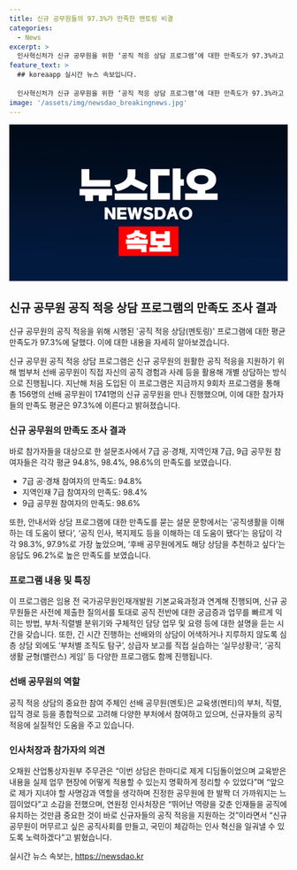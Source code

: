 ```yaml
---
title: 신규 공무원들의 97.3%가 만족한 멘토링 비결
categories:
  - News
excerpt: >
  인사혁신처가 신규 공무원을 위한 ‘공직 적응 상담 프로그램’에 대한 만족도가 97.3%라고 발표했다. 이 프로그램은 지난해 처음 도입되어 9회차에 걸쳐 156명의 선배 공무원과 1741명의 신규 공무원이 참여했으며 긍정적인 효과를 나타내고 있다. 참가자들의 만족도는 94.8%에서 98.6%에 이르고, 공직 적응 상담이 신규 공무원의 고충 해소에 도움이 되는 것으로 분석됐다. 프로그램은 신규 공무원의 공직 적응을 지원하는데 중점을 두고 있으며, 다양한 프로그램과 멘토링을 통해 선배 공무원이 신규 공무원을 돕고 있다.
feature_text: >
  ## koreaapp 실시간 뉴스 속보입니다.

  인사혁신처가 신규 공무원을 위한 ‘공직 적응 상담 프로그램’에 대한 만족도가 97.3%라고 발표했다. 이 프로그램은 지난해 처음 도입되어 9회차에 걸쳐 156명의 선배 공무원과 1741명의 신규 공무원이 참여했으며 긍정적인 효과를 나타내고 있다. 참가자들의 만족도는 94.8%에서 98.6%에 이르고, 공직 적응 상담이 신규 공무원의 고충 해소에 도움이 되는 것으로 분석됐다. 프로그램은 신규 공무원의 공직 적응을 지원하는데 중점을 두고 있으며, 다양한 프로그램과 멘토링을 통해 선배 공무원이 신규 공무원을 돕고 있다.
image: '/assets/img/newsdao_breakingnews.jpg'
---
```


<p><img src="/assets/img/newsdao_breakingnews.jpg" alt="koreaapp 속보" /></p>

<h2 data-ke-size="size26">신규 공무원 공직 적응 상담 프로그램의 만족도 조사 결과</h2>

<p>신규 공무원의 공직 적응을 위해 시행된 '공직 적응 상담(멘토링)' 프로그램에 대한 평균 만족도가 97.3%에 달했다. 이에 대한 내용을 자세히 알아보겠습니다.</p>

<p data-ke-size="size16">신규 공무원 공직 적응 상담 프로그램은 신규 공무원의 원활한 공직 적응을 지원하기 위해 범부처 선배 공무원이 직접 자신의 공직 경험과 사례 등을 활용해 개별 상담하는 방식으로 진행됩니다. 지난해 처음 도입된 이 프로그램은 지금까지 9회차 프로그램을 통해 총 156명의 선배 공무원이 1741명의 신규 공무원을 만나 진행했으며, 이에 대한 참가자들의 만족도 평균은 97.3%에 이른다고 밝혀졌습니다.</p>

<h3 data-ke-size="size24">신규 공무원의 만족도 조사 결과</h3>

<p>바로 참가자들을 대상으로 한 설문조사에서 7급 공·경채, 지역인재 7급, 9급 공무원 참여자들은 각각 평균 94.8%, 98.4%, 98.6%의 만족도를 보였습니다.</p>

<ul>
  <li>7급 공·경채 참여자의 만족도: 94.8%</li>
  <li>지역인재 7급 참여자의 만족도: 98.4%</li>
  <li>9급 공무원 참여자의 만족도: 98.6%</li>
</ul>

<p data-ke-size="size16">또한, 안내서와 상담 프로그램에 대한 만족도를 묻는 설문 문항에서는 ‘공직생활을 이해하는 데 도움이 됐다’, ‘공직 인사, 복지제도 등을 이해하는 데 도움이 됐다’는 응답이 각각 98.3%, 97.9%로 가장 높았으며, ‘후배 공무원에게도 해당 상담을 추천하고 싶다’는 응답도 96.2%로 높은 만족도를 보였습니다.</p>

<h3 data-ke-size="size24">프로그램 내용 및 특징</h3>

<p data-ke-size="size16">이 프로그램은 임용 전 국가공무원인재개발원 기본교육과정과 연계해 진행되며, 신규 공무원들은 사전에 제출한 질의서를 토대로 공직 전반에 대한 궁금증과 업무를 빠르게 익히는 방법, 부처·직렬별 분위기와 구체적인 담당 업무 및 요령 등에 대한 설명을 듣는 시간을 갖습니다. 또한, 긴 시간 진행하는 선배와의 상담이 어색하거나 지루하지 않도록 심층 상담 외에도 ‘부처별 조직도 탐구’, 상급자 보고를 직접 실습하는 ‘실무상황극’, ‘공직생활 균형(밸런스) 게임’ 등 다양한 프로그램도 함께 진행됩니다.</p>

<h3 data-ke-size="size24">선배 공무원의 역할</h3>

<p data-ke-size="size16">공직 적응 상담의 중요한 참여 주체인 선배 공무원(멘토)은 교육생(멘티)의 부처, 직렬, 입직 경로 등을 종합적으로 고려해 다양한 부처에서 참여하고 있으며, 신규자들의 공직 적응에 실질적인 도움을 주고 있습니다.</p>

<h3 data-ke-size="size24">인사처장과 참가자의 의견</h3>

<p data-ke-size="size16">오채원 산업통상자원부 주무관은 “이번 상담은 한마디로 제게 디딤돌이었으며 교육받은 내용을 실제 업무 현장에 어떻게 적용할 수 있는지 명확하게 정리할 수 있었다”며 “앞으로 제가 지녀야 할 사명감과 역할을 생각하며 진정한 공무원에 한 발짝 더 가까워지는 느낌이었다”고 소감을 전했으며, 연원정 인사처장은 “뛰어난 역량을 갖춘 인재들을 공직에 유치하는 것만큼 중요한 것이 바로 신규자들의 공직 적응을 지원하는 것”이라면서 “신규 공무원이 머무르고 싶은 공직사회를 만들고, 국민이 체감하는 인사 혁신을 일궈낼 수 있도록 노력하겠다”고 밝혔습니다.</p>
실시간 뉴스 속보는, <a href="https://newsdao.kr" rel="dofollow">https://newsdao.kr</a>


